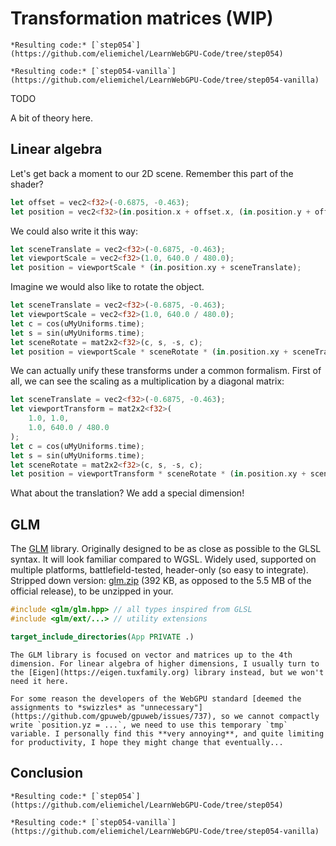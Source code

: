 Transformation matrices (WIP)
=======================

````{tab} With webgpu.hpp
*Resulting code:* [`step054`](https://github.com/eliemichel/LearnWebGPU-Code/tree/step054)
````

````{tab} Vanilla webgpu.h
*Resulting code:* [`step054-vanilla`](https://github.com/eliemichel/LearnWebGPU-Code/tree/step054-vanilla)
````

TODO

A bit of theory here.

Linear algebra
--------------

Let's get back a moment to our 2D scene. Remember this part of the shader?

```rust
let offset = vec2<f32>(-0.6875, -0.463);
let position = vec2<f32>(in.position.x + offset.x, (in.position.y + offset.y) * ratio);
```

We could also write it this way:

```rust
let sceneTranslate = vec2<f32>(-0.6875, -0.463);
let viewportScale = vec2<f32>(1.0, 640.0 / 480.0);
let position = viewportScale * (in.position.xy + sceneTranslate);
```

Imagine we would also like to rotate the object.

```rust
let sceneTranslate = vec2<f32>(-0.6875, -0.463);
let viewportScale = vec2<f32>(1.0, 640.0 / 480.0);
let c = cos(uMyUniforms.time);
let s = sin(uMyUniforms.time);
let sceneRotate = mat2x2<f32>(c, s, -s, c);
let position = viewportScale * sceneRotate * (in.position.xy + sceneTranslate);
```

We can actually unify these transforms under a common formalism. First of all, we can see the scaling as a multiplication by a diagonal matrix:

```rust
let sceneTranslate = vec2<f32>(-0.6875, -0.463);
let viewportTransform = mat2x2<f32>(
	1.0, 1.0,
	1.0, 640.0 / 480.0
);
let c = cos(uMyUniforms.time);
let s = sin(uMyUniforms.time);
let sceneRotate = mat2x2<f32>(c, s, -s, c);
let position = viewportTransform * sceneRotate * (in.position.xy + sceneTranslate);
```

What about the translation? We add a special dimension!

GLM
---

The [GLM](https://github.com/g-truc/glm) library. Originally designed to be as close as possible to the GLSL syntax. It will look familiar compared to WGSL. Widely used, supported on multiple platforms, battlefield-tested, header-only (so easy to integrate). Stripped down version: [glm.zip](../../data/glm-0.9.9.8-light.zip) (392 KB, as opposed to the 5.5 MB of the official release), to be unzipped in your.

```C++
#include <glm/glm.hpp> // all types inspired from GLSL
#include <glm/ext/...> // utility extensions
```

```CMake
target_include_directories(App PRIVATE .)
```

```{seealso}
The GLM library is focused on vector and matrices up to the 4th dimension. For linear algebra of higher dimensions, I usually turn to the [Eigen](https://eigen.tuxfamily.org) library instead, but we won't need it here.
```

```{caution}
For some reason the developers of the WebGPU standard [deemed the assignments to *swizzles* as "unnecessary"](https://github.com/gpuweb/gpuweb/issues/737), so we cannot compactly write `position.yz = ...`, we need to use this temporary `tmp` variable. I personally find this **very annoying**, and quite limiting for productivity, I hope they might change that eventually...
```

Conclusion
----------

````{tab} With webgpu.hpp
*Resulting code:* [`step054`](https://github.com/eliemichel/LearnWebGPU-Code/tree/step054)
````

````{tab} Vanilla webgpu.h
*Resulting code:* [`step054-vanilla`](https://github.com/eliemichel/LearnWebGPU-Code/tree/step054-vanilla)
````
